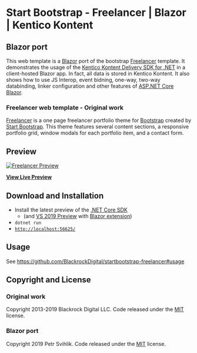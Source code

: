 # Start Bootstrap - Freelancer | Blazor | Kentico Kontent

## Blazor port
This web template is a [Blazor](https://dotnet.microsoft.com/apps/aspnet/web-apps/client) port of the bootstrap [Freelancer](http://startbootstrap.com/template-overviews/freelancer/) template. It demonstrates the usage of the [Kentico Kontent Delivery SDK for .NET](https://github.com/Kentico/delivery-sdk-net) in a client-hosted Blazor app. In fact, all data is stored in Kentico Kontent. It also shows how to use JS Interop, event bidning, one-way, two-way databinding, linker configuration and other features of [ASP.NET Core Blazor](https://dotnet.microsoft.com/apps/aspnet/web-apps/client).

### Freelancer web template - Original work
[Freelancer](http://startbootstrap.com/template-overviews/freelancer/) is a one page freelancer portfolio theme for [Bootstrap](http://getbootstrap.com/) created by [Start Bootstrap](http://startbootstrap.com/). This theme features several content sections, a responsive portfolio grid, window modals for each portfolio item, and a contact form.


## Preview

[![Freelancer Preview](https://assets.startbootstrap.com/img/screenshots/themes/freelancer.high.webp)](https://petrsvihlik.github.io/StartBootstrap.Freelancer.Blazor/)

**[View Live Preview](https://petrsvihlik.github.io/StartBootstrap.Freelancer.Blazor/)**


## Download and Installation

- Install the latest preview of the [.NET Core SDK](https://docs.microsoft.com/en-us/aspnet/core/blazor/get-started?view=aspnetcore-3.0&tabs=visual-studio)
  - (and [VS 2019 Preview](https://visualstudio.microsoft.com/vs/preview/) with [Blazor extension](https://marketplace.visualstudio.com/items?itemName=aspnet.blazor))
- `dotnet run`
- [`http://localhost:56625/`](http://localhost:56625/)

## Usage
See https://github.com/BlackrockDigital/startbootstrap-freelancer#usage


## Copyright and License

### Original work
Copyright 2013-2019 Blackrock Digital LLC. Code released under the [MIT](https://github.com/BlackrockDigital/startbootstrap-freelancer/blob/gh-pages/LICENSE) license.

### Blazor port
Copyright 2019 Petr Svihlik. Code released under the [MIT](https://github.com/petrsvihlik/StartBootstrap.Freelancer.Blazor/blob/master/LICENSE) license.
